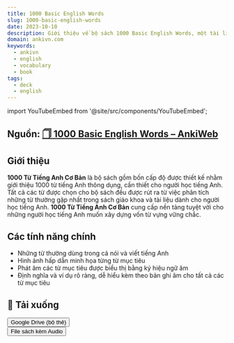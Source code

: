 ```yaml
---
title: 1000 Basic English Words
slug: 1000-basic-english-words
date: 2023-10-10
description: Giới thiệu về bộ sách 1000 Basic English Words, một tài liệu học tập cơ bản để xây dựng vốn từ vựng tiếng Anh.
domain: ankivn.com
keywords:
  - ankivn
  - english
  - vocabulary
  - book
tags:
  - deck
  - english
---
```

import YouTubeEmbed from '@site/src/components/YouTubeEmbed';

<YouTubeEmbed videoId="q_LedolsNYc" />

<!--truncate-->

## Nguồn: [🗍 1000 Basic English Words – AnkiWeb](https://ankiweb.net/shared/info/1243388349)

## Giới thiệu

**1000 Từ Tiếng Anh Cơ Bản** là bộ sách gồm bốn cấp độ được thiết kế nhằm giới thiệu 1000 từ tiếng Anh thông dụng, cần thiết cho người học tiếng Anh. Tất cả các từ được chọn cho bộ sách đều được rút ra từ việc phân tích những từ thường gặp nhất trong sách giáo khoa và tài liệu dành cho người học tiếng Anh. **1000 Từ Tiếng Anh Cơ Bản** cung cấp nền tảng tuyệt vời cho những người học tiếng Anh muốn xây dựng vốn từ vựng vững chắc.

## Các tính năng chính

- Những từ thường dùng trong cả nói và viết tiếng Anh
- Hình ảnh hấp dẫn minh họa từng từ mục tiêu
- Phát âm các từ mục tiêu được biểu thị bằng ký hiệu ngữ âm
- Định nghĩa và ví dụ rõ ràng, dễ hiểu kèm theo bản ghi âm cho tất cả các từ mục tiêu

## 🔗 Tải xuống

<div style={{display: 'flex', justifyContent: 'left', gap: '20px'}}>
  <a href="https://drive.google.com/file/d/1sY7iGWs53t83S5_-IU7-64vov_aXLd26/view?usp=sharing">
    <button class="buttonPrimary" type="button">Google Drive (bộ thẻ)</button>
  </a>
</div>

<div style={{display: 'flex', justifyContent: 'left', gap: '20px'}}> <a href="https://drive.google.com/drive/folders/1sSJ0Hddq7qY9O_IjNs0RRO1auDdJUtn4?usp=sharing"> <button class="buttonPrimary" type="button">File sách kèm Audio</button> </a> </div>